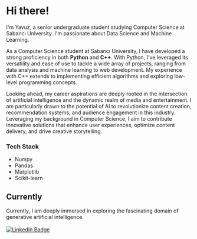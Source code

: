 # Hi there!

I'm Yavuz, a senior undergraduate student studying Computer Science at Sabancı University. I'm passionate about Data Science and Machine Learning.

As a Computer Science student at Sabancı University, I have developed a strong proficiency in both <b>Python</b> and <b>C++</b>. With Python, I've leveraged its versatility and ease of use to tackle a wide array of projects, ranging from data analysis and machine learning to web development. My experience with C++ extends to implementing efficient algorithms and exploring low-level programming concepts.

Looking ahead, my career aspirations are deeply rooted in the intersection of artificial intelligence and the dynamic realm of media and entertainment. I am particularly drawn to the potential of AI to revolutionize content creation, recommendation systems, and audience engagement in this industry. Leveraging my background in Computer Science, I aim to contribute innovative solutions that enhance user experiences, optimize content delivery, and drive creative storytelling. 

### Tech Stack
 * Numpy
 * Pandas
 * Matplotlib
 * Scikit-learn

## Currently

Currently, I am deeply immersed in exploring the fascinating domain of generative artificial intelligence.
<br></br>
<a href="https://www.linkedin.com/in/yavuz-l-53432611b/">
    <img src="https://img.shields.io/badge/LinkedIn-blue?style=for-the-badge&logo=linkedin&logoColor=white" alt="LinkedIn Badge"/>
  </a>
<!--
**yavuzlule/yavuzlule** is a ✨ _special_ ✨ repository because its `README.md` (this file) appears on your GitHub profile.

Here are some ideas to get you started:

- 🔭 I’m currently working on ...
- 🌱 I’m currently learning ...
- 👯 I’m looking to collaborate on ...
- 🤔 I’m looking for help with ...
- 💬 Ask me about ...
- 📫 How to reach me: ...
- 😄 Pronouns: ...
- ⚡ Fun fact: ...
-->
